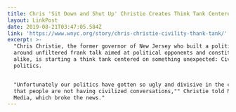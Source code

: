```yaml
---
title: Chris 'Sit Down and Shut Up' Christie Creates Think Tank Centered on Civility
layout: LinkPost
date: 2019-08-21T03:47:05.584Z
link: 'https://www.wnyc.org/story/chris-christie-civility-thank-tank/'
excerpt: >-
  "Chris Christie, the former governor of New Jersey who built a political brand
  around unfiltered frank talk aimed at political opponents and constituents
  alike, is starting a think tank centered on something unexpected: Civility in
  politics.


  "Unfortunately our politics have gotten so ugly and divisive in the country
  that people are not having civilized conversations,"" Christie told NJ Advance
  Media, which broke the news."
---
```


